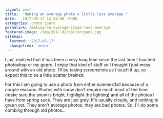 ```yaml
---
layout: post
title:  "Making an average photo a little less average."
date:   2017-05-17 12:20:00 -0400
categories: photo gopro
permalink: /making-an-average-image-less-average
featured-image: /img/2017-01/boltonryan2.jpg
sitemap:
  lastmod: '2017-05-17'
  changefreq: 'never'
---
```


I just realized that it has been a very long time since the last time I touched
photoshop or my gopro. I enjoy that kind of stuff so I thought I just mess around
with an old photo. I'll be taking screenshots as I touch it up, so expect this to
be a little scatter brained.

For this I am going to use a photo from either summer/fall because of a couple reasons.
Photos with snow don't require much most of the time (make sure the snow is bright,
highlight the lighting) and all of the photos I have from spring suck. They are just grey.
It's usually cloudy, and nothing is green yet. They aren't average photos, they
are bad photos. So, I'll do some combing through old photos... 
